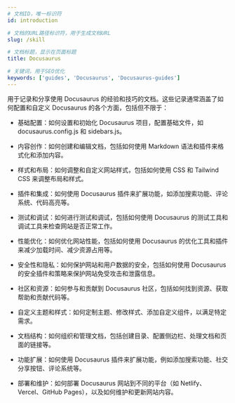 ```yaml
---
# 文档ID，唯一标识符
id: introduction

# 文档的URL路径标识符，用于生成文档URL
slug: /skill

# 文档标题，显示在页面标题
title: Docusaurus

# 关键词，用于SEO优化
keywords: ['guides', 'Docusaurus', 'Docusaurus-guides']
---
```




用于记录和分享使用 Docusaurus 的经验和技巧的文档。这些记录通常涵盖了如何配置和自定义 Docusaurus 的各个方面，包括但不限于：

- 基础配置：如何设置和初始化 Docusaurus 项目，配置基础文件，如 docusaurus.config.js 和 sidebars.js。

- 内容创作：如何创建和编辑文档，包括如何使用 Markdown 语法和插件来格式化和添加内容。
- 样式和布局：如何调整和自定义网站样式，包括如何使用 CSS 和 Tailwind CSS 来调整布局和样式。
- 插件和集成：如何使用 Docusaurus 插件来扩展功能，如添加搜索功能、评论系统、代码高亮等。
- 测试和调试：如何进行测试和调试，包括如何使用 Docusaurus 的测试工具和调试工具来检查网站是否正常工作。
- 性能优化：如何优化网站性能，包括如何使用 Docusaurus 的优化工具和插件来减少加载时间、减少资源占用等。
- 安全性和隐私：如何保护网站和用户数据的安全，包括如何使用 Docusaurus 的安全插件和策略来保护网站免受攻击和泄露信息。
- 社区和资源：如何参与和贡献到 Docusaurus 社区，包括如何找到资源、获取帮助和贡献代码等。
- 自定义主题和样式：如何定制主题、修改样式、添加自定义组件，以满足特定需求。
- 文档结构：如何组织和管理文档，包括创建目录、配置侧边栏、处理文档和页面的链接等。
- 功能扩展：如何使用 Docusaurus 插件来扩展功能，例如添加搜索功能、社交分享按钮、评论系统等。
- 部署和维护：如何部署 Docusaurus 网站到不同的平台（如 Netlify、Vercel、GitHub Pages），以及如何维护和更新网站内容。


